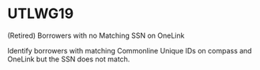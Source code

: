 # UTLWG19
(Retired) Borrowers with no Matching SSN on OneLink

Identify borrowers with matching Commonline Unique IDs on compass and OneLink but the SSN does not match.
